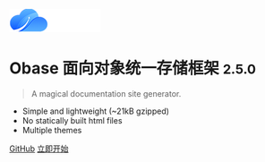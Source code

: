 ![logo](_media/obase_logo.png)

# Obase 面向对象统一存储框架 <small>2.5.0</small>

> A magical documentation site generator.

- Simple and lightweight (~21kB gzipped)
- No statically built html files
- Multiple themes

[GitHub](https://github.com/docsifyjs/docsify/)
[立即开始](get-start.md)

